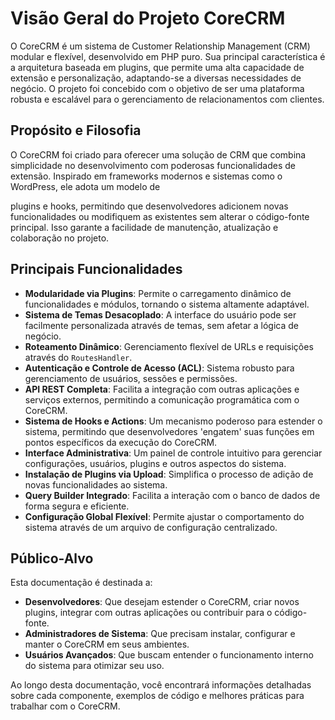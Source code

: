 
# Visão Geral do Projeto CoreCRM

O CoreCRM é um sistema de Customer Relationship Management (CRM) modular e flexível, desenvolvido em PHP puro. Sua principal característica é a arquitetura baseada em plugins, que permite uma alta capacidade de extensão e personalização, adaptando-se a diversas necessidades de negócio. O projeto foi concebido com o objetivo de ser uma plataforma robusta e escalável para o gerenciamento de relacionamentos com clientes.

## Propósito e Filosofia

O CoreCRM foi criado para oferecer uma solução de CRM que combina simplicidade no desenvolvimento com poderosas funcionalidades de extensão. Inspirado em frameworks modernos e sistemas como o WordPress, ele adota um modelo de 


plugins e hooks, permitindo que desenvolvedores adicionem novas funcionalidades ou modifiquem as existentes sem alterar o código-fonte principal. Isso garante a facilidade de manutenção, atualização e colaboração no projeto.

## Principais Funcionalidades

*   **Modularidade via Plugins**: Permite o carregamento dinâmico de funcionalidades e módulos, tornando o sistema altamente adaptável.
*   **Sistema de Temas Desacoplado**: A interface do usuário pode ser facilmente personalizada através de temas, sem afetar a lógica de negócio.
*   **Roteamento Dinâmico**: Gerenciamento flexível de URLs e requisições através do `RoutesHandler`.
*   **Autenticação e Controle de Acesso (ACL)**: Sistema robusto para gerenciamento de usuários, sessões e permissões.
*   **API REST Completa**: Facilita a integração com outras aplicações e serviços externos, permitindo a comunicação programática com o CoreCRM.
*   **Sistema de Hooks e Actions**: Um mecanismo poderoso para estender o sistema, permitindo que desenvolvedores 'engatem' suas funções em pontos específicos da execução do CoreCRM.
*   **Interface Administrativa**: Um painel de controle intuitivo para gerenciar configurações, usuários, plugins e outros aspectos do sistema.
*   **Instalação de Plugins via Upload**: Simplifica o processo de adição de novas funcionalidades ao sistema.
*   **Query Builder Integrado**: Facilita a interação com o banco de dados de forma segura e eficiente.
*   **Configuração Global Flexível**: Permite ajustar o comportamento do sistema através de um arquivo de configuração centralizado.

## Público-Alvo

Esta documentação é destinada a:

*   **Desenvolvedores**: Que desejam estender o CoreCRM, criar novos plugins, integrar com outras aplicações ou contribuir para o código-fonte.
*   **Administradores de Sistema**: Que precisam instalar, configurar e manter o CoreCRM em seus ambientes.
*   **Usuários Avançados**: Que buscam entender o funcionamento interno do sistema para otimizar seu uso.

Ao longo desta documentação, você encontrará informações detalhadas sobre cada componente, exemplos de código e melhores práticas para trabalhar com o CoreCRM.

